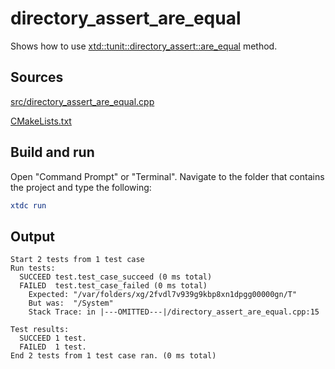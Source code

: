 # directory_assert_are_equal

Shows how to use [xtd::tunit::directory_assert::are_equal](https://gammasoft71.github.io/xtd/reference_guides/latest/classxtd_1_1tunit_1_1directory__assert.html#a4edec5f6de69c86bc662ae063ad2179d) method.

## Sources

[src/directory_assert_are_equal.cpp](src/directory_assert_are_equal.cpp)

[CMakeLists.txt](CMakeLists.txt)

## Build and run

Open "Command Prompt" or "Terminal". Navigate to the folder that contains the project and type the following:

```cmake
xtdc run
```

## Output

```
Start 2 tests from 1 test case
Run tests:
  SUCCEED test.test_case_succeed (0 ms total)
  FAILED  test.test_case_failed (0 ms total)
    Expected: "/var/folders/xg/2fvdl7v939g9kbp8xn1dpgg00000gn/T"
    But was:  "/System"
    Stack Trace: in |---OMITTED---|/directory_assert_are_equal.cpp:15

Test results:
  SUCCEED 1 test.
  FAILED  1 test.
End 2 tests from 1 test case ran. (0 ms total)
```
